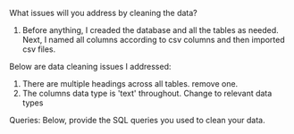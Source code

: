 What issues will you address by cleaning the data?

1. Before anything, I creaded the database and all the tables as needed. Next, I named all columns according to csv columns and then imported csv files.

Below are data cleaning issues I addressed: 

1. There are multiple headings across all tables. remove one.
2. The columns data type is 'text' throughout. Change to relevant data types





Queries:
Below, provide the SQL queries you used to clean your data.
